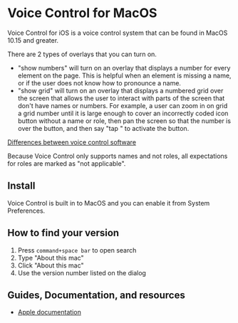 # Voice Control for MacOS

Voice Control for iOS is a voice control system that can be found in MacOS 10.15 and greater.

There are 2 types of overlays that you can turn on.

* "show numbers" will turn on an overlay that displays a number for every element on the page. This is helpful when an element is missing a name, or if the user does not know how to pronounce a name.
* "show grid" will turn on an overlay that displays a numbered grid over the screen that allows the user to interact with parts of the screen that don't have names or numbers. For example, a user can zoom in on grid a grid number until it is large enough to cover an incorrectly coded icon button without a name or role, then pan the screen so that the number is over the button, and then say "tap <number>" to activate the button.

[Differences between voice control software](/learn/vc_differences)

Because Voice Control only supports names and not roles, all expectations for roles are marked as "not applicable".

## Install

Voice Control is built in to MacOS and you can enable it from System Preferences.

## How to find your version

1. Press `command+space bar` to open search
2. Type "About this mac"
3. Click "About this mac"
4. Use the version number listed on the dialog

## Guides, Documentation, and resources

* [Apple documentation](https://support.apple.com/en-us/HT210539)
